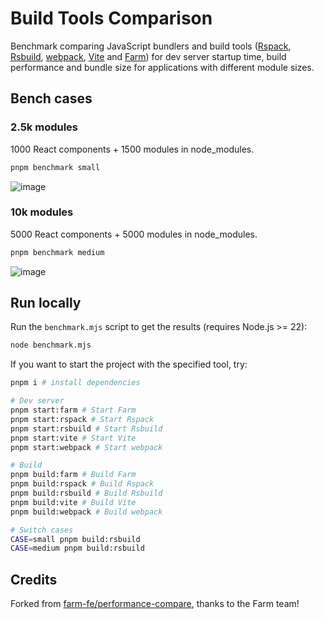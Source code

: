 # Build Tools Comparison

Benchmark comparing JavaScript bundlers and build tools ([Rspack](https://github.com/web-infra-dev/rspack), [Rsbuild](https://github.com/web-infra-dev/rsbuild), [webpack](https://github.com/webpack/webpack), [Vite](https://github.com/vitejs/vite) and [Farm](https://github.com/farm-fe/farm)) for dev server startup time, build performance and bundle size for applications with different module sizes.

## Bench cases

### 2.5k modules

1000 React components + 1500 modules in node_modules.

```bash
pnpm benchmark small
```

![image](https://github.com/user-attachments/assets/87798e21-e344-477b-acf5-ce6e4a6490eb)

### 10k modules

5000 React components + 5000 modules in node_modules.

```bash
pnpm benchmark medium
```

![image](https://github.com/user-attachments/assets/22428a44-3572-4ddb-9161-66899be33dd8)

## Run locally

Run the `benchmark.mjs` script to get the results (requires Node.js >= 22):

```bash
node benchmark.mjs
```

If you want to start the project with the specified tool, try:

```bash
pnpm i # install dependencies

# Dev server
pnpm start:farm # Start Farm
pnpm start:rspack # Start Rspack
pnpm start:rsbuild # Start Rsbuild
pnpm start:vite # Start Vite
pnpm start:webpack # Start webpack

# Build
pnpm build:farm # Build Farm
pnpm build:rspack # Build Rspack
pnpm build:rsbuild # Build Rsbuild
pnpm build:vite # Build Vite
pnpm build:webpack # Build webpack

# Switch cases
CASE=small pnpm build:rsbuild
CASE=medium pnpm build:rsbuild
```

## Credits

Forked from [farm-fe/performance-compare](https://github.com/farm-fe/performance-compare), thanks to the Farm team!
